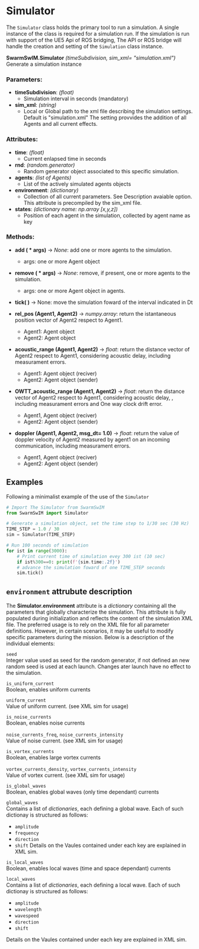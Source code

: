# Simulator 
The `Simulator` class holds the primary tool to run a simulation. A single instance of the class is required for a simulation run. If the simulation is run with support of the UE5 Api of ROS bridging, The API or ROS bridge will handle the creation and setting of the `Simulation` class instance.

**SwarmSwIM.Simulator** *(timeSubdivision, sim_xml= "simulation.xml")*  
Generate a simulation instance  

### Parameters:  
  - **timeSubdivision**:  *(float)*  
    * Simulation interval in seconds (mandatory)  
  - **sim_xml**: *(string)* 
    * Local or Global path to the xml file describing the simulation settings. Default is "simulation.xml"
    The setting provvides the addition of all Agents and all current effects. 

### Attributes:  
- **time**: *(float)* 
    * Current enlapsed time in seconds
- **rnd**: *(random.generator)* 
    * Random generator object associated to this specific simulation. 
- **agents**: *(list of Agents)* 
    * List of the actively simulated agents objects
- **environment**: *(dictionary)* 
    * Collection of all current parameters. See Description avaiable option. This attribute is precompiled by the sim_xml file.
- **states**: *(dictionary name: np.array [x,y,z])* 
    - Position of each agent in the simulation, collected by agent name as key 


### Methods:
- **add ( * args)** -> *None*: add one or more agents to the simulation. 
    - args: one or more Agent object
- **remove ( * args)** -> *None*: remove, if present, one or more agents to the simulation. 
    - args: one or more Agent object in agents.  

- **tick( )** -> None: move the simulation foward of the interval indicated in Dt
- **rel_pos (Agent1, Agent2)** -> *numpy.array*: return the istantaneous position vector of Agent2 respect to Agent1.
    - Agent1: Agent object
    - Agent2: Agent object
      
- **acoustic_range (Agent1, Agent2)** -> *float*: return the distance vector of Agent2 respect to Agent1, considering acoustic delay, including measurament errors.
    - Agent1: Agent object (reciver)
    - Agent2: Agent object (sender)
      
- **OWTT_acoustic_range (Agent1, Agent2)** -> *float*: return the distance vector of Agent2 respect to Agent1, considering acoustic delay, , including measurament errors and One way clock drift error.
    - Agent1, Agent object (reciver)
    - Agent2: Agent object (sender)
      
- **doppler (Agent1, Agent2, msg_dt= 1.0)** -> *float*: return the value of doppler velocity of Agent2 measured by agent1 on an incoming communication, including measurament errors.
    - Agent1, Agent object (reciver)
    - Agent2: Agent object (sender)
      

## Examples
Following a minimalist example of the use of the `Simulator`

```python
# Import The Simulator from SwarmSwIM
from SwarmSwIM import Simulator

# Generate a simulation object, set the time step to 1/30 sec (30 Hz)
TIME_STEP = 1.0 / 30
sim = Simulator(TIME_STEP)

# Run 100 seconds of simulation
for ist in range(3000):
    # Print current time of simulation evey 300 ist (10 sec)
    if ist%300==0: print(f'{sim.time:.2f}')
    # advance the simulation foward of one TIME_STEP seconds
    sim.tick()
```


## `environment` attrubute description
The **Simulator.environment** attribute is a *dictionary* containing all the parameters that globally characterize the simulation. This attribute is fully populated during initialization and reflects the content of the simulation XML file.
The preferred usage is to rely on the XML file for all parameter definitions. However, in certain scenarios, it may be useful to modify specific parameters during the mission.
Below is a description of the individual elements:

`seed`  
Integer value used as seed for the random generator, if not defined an new random seed is used at each launch. Changes ater launch have no effect to the simulation. 

`is_uniform_current`  
Boolean, enables uniform currents

`uniform_current`  
Value of uniform current. (see XML sim for usage)

`is_noise_currents`  
Boolean, enables noise currents

`noise_currents_freq`, `noise_currents_intensity`  
Value of noise current. (see XML sim for usage)

`is_vortex_currents`  
Boolean, enables large vortex currents

`vortex_currents_density`, `vortex_currents_intensity`   
Value of vortex current. (see XML sim for usage)

`is_global_waves`  
Boolean, enables global waves (only time dependant) currents

`global_waves`  
Contains a list of *dictionaries*, each defining a global wave. Each of such dictionay is structured as follows:
- `amplitude`
- `frequency`
- `direction`
- `shift`
Details on the Vaules contained under each key are explained in XML sim.

`is_local_waves`  
Boolean, enables local waves (time and space dependant) currents

`local_waves`  
Contains a list of *dictionaries*, each defining a local wave. Each of such dictionay is structured as follows:
- `amplitude`
- `wavelength`
- `wavespeed`
- `direction`
- `shift`

  
Details on the Vaules contained under each key are explained in XML sim.


